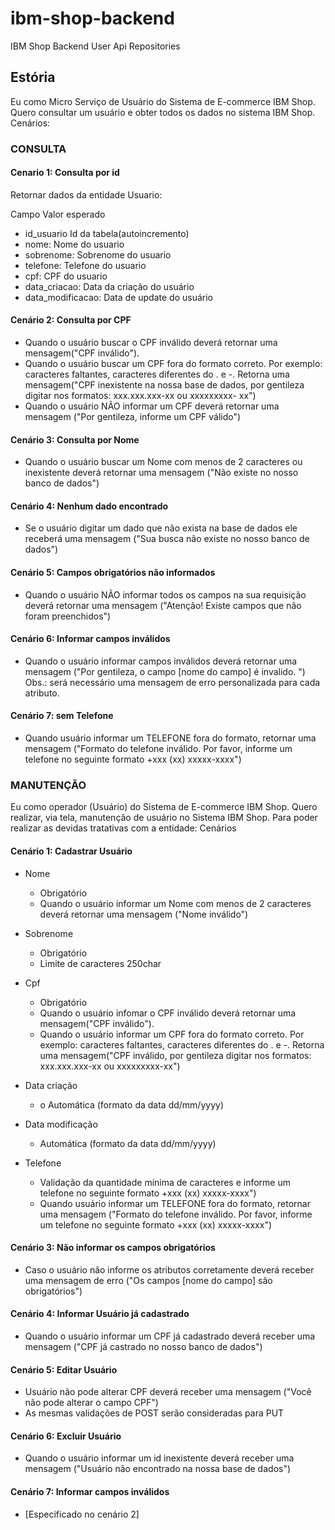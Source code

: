 # ibm-shop-backend
IBM Shop Backend User Api Repositories
## Estória 
Eu como Micro Serviço de Usuário do Sistema de E-commerce IBM Shop. 
Quero consultar  um usuário  e obter todos  os dados  no sistema IBM Shop. 
Cenários: 
 
### CONSULTA 
#### Cenario  1: Consulta  por id 
Retornar  dados  da entidade  Usuario: 
 
Campo Valor esperado 
- id_usuario Id da tabela(autoincremento) 
- nome: Nome do usuario 
- sobrenome: Sobrenome do usuario 
- telefone: Telefone do usuario 
- cpf: CPF do usuario 
- data_criacao: Data da criação  do usuário 
- data_modificacao: Data de update do  usuário 
 
#### Cenário 2: Consulta por CPF 
- Quando o usuário buscar o CPF inválido  deverá retornar uma mensagem("CPF 
inválido"). 
- Quando o usuário buscar um CPF fora do formato correto. Por exemplo: caracteres 
faltantes, caracteres diferentes do . e -. Retorna uma mensagem("CPF inexistente na 
nossa base de dados, por gentileza digitar  nos formatos: xxx.xxx.xxx-xx ou xxxxxxxxx-
xx") 
- Quando o usuário NÃO informar um CPF deverá retornar uma mensagem ("Por 
gentileza, informe um CPF válido") 
#### Cenário 3: Consulta por Nome 
- Quando o usuário  buscar um Nome com menos de 2 caracteres  ou inexistente 
deverá retornar  uma mensagem ("Não existe no nosso  banco de dados")   
#### Cenário 4: Nenhum dado encontrado 
- Se o usuário  digitar  um dado  que não exista  na base de dados  ele receberá  uma 
mensagem ("Sua busca  não existe no nosso  banco de dados") 
#### Cenário 5: Campos obrigatórios não informados 
- Quando o usuário NÃO informar todos os campos na sua requisição deverá retornar 
uma mensagem ("Atenção! Existe campos que não foram preenchidos") 
#### Cenário 6: Informar campos inválidos 
- Quando o usuário  informar campos inválidos deverá  retornar  uma mensagem 
("Por gentileza,  o campo [nome do campo] é invalido.  ") Obs.: será  necessário 
uma mensagem  de erro personalizada  para  cada atributo. 
#### Cenário 7:  sem Telefone 
- Quando usuário informar um TELEFONE  fora do formato, retornar uma mensagem 
("Formato do telefone inválido. Por favor, informe um telefone no seguinte formato 
+xxx (xx) xxxxx-xxxx") 
  
  
  
  
  
### MANUTENÇÃO 
Eu como operador  (Usuário) do Sistema  de E-commerce IBM Shop. 
Quero realizar,  via tela, manutenção  de usuário  no Sistema  IBM Shop. 
Para poder  realizar  as devidas tratativas  com a entidade: 
Cenários 
  
#### Cenário  1: Cadastrar  Usuário 
- Nome  
   - Obrigatório 
   - Quando o usuário  informar um Nome com menos de 2 caracteres  deverá retornar  uma mensagem  ("Nome inválido")   
  
- Sobrenome 
   - Obrigatório 
   - Limite de caracteres 250char 
- Cpf 
   - Obrigatório 
   - Quando o usuário infomar o CPF inválido  deverá retornar uma  mensagem("CPF inválido"). 
   - Quando o usuário informar um CPF fora do formato correto. Por exemplo: caracteres faltantes, caracteres diferentes do . e -. Retorna uma  mensagem("CPF inválido, por gentileza digitar  nos formatos: xxx.xxx.xxx-xx ou xxxxxxxxx-xx") 
- Data  criação 
   - o Automática (formato da data dd/mm/yyyy) 
- Data  modificação 
   - Automática  (formato da data dd/mm/yyyy) 
- Telefone 
   - Validação da quantidade mínima de caracteres e  informe um telefone no seguinte formato +xxx (xx) xxxxx-xxxx") 
   - Quando usuário informar um TELEFONE  fora do formato, retornar uma mensagem ("Formato do telefone inválido. Por favor, informe um telefone no seguinte formato +xxx (xx) xxxxx-xxxx") 
  
  
#### Cenário 3: Não informar os campos obrigatórios 
 - Caso o usuário não informe os atributos corretamente deverá receber uma  mensagem de erro  ("Os campos [nome do campo] são obrigatórios")   
  
#### Cenário 4:  Informar Usuário já cadastrado 
- Quando o usuário informar um CPF já cadastrado deverá receber uma mensagem  ("CPF já castrado no nosso banco de dados")  
  
#### Cenário 5: Editar Usuário 
- Usuário não pode alterar  CPF deverá receber uma mensagem ("Você não pode  alterar o campo CPF") 
- As mesmas validações de POST serão consideradas para PUT 
  
#### Cenário 6: Excluir Usuário 
- Quando o usuário informar um id  inexistente deverá receber uma mensagem  ("Usuário não encontrado na nossa base de dados")  
  
#### Cenário 7: Informar campos inválidos 
- [Especificado no cenário 2] 
